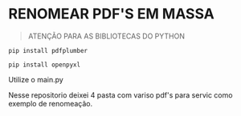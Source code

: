 <h1>RENOMEAR PDF'S EM MASSA</h1>

> ATENÇÃO PARA AS BIBLIOTECAS DO PYTHON

```
pip install pdfplumber
```
```
pip install openpyxl
```
Utilize o main.py

Nesse repositorio deixei 4 pasta com variso pdf's para servic como exemplo de renomeação.

